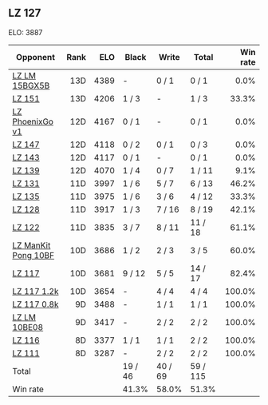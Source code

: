 ## LZ 127 ##

ELO: 3887

Opponent | Rank | ELO | Black | Write | Total | Win rate
---------|-----:|----:|-------|-------|-------|-------:
[LZ LM 15BGX5B](LZ%20LM%2015BGX5B.md) | 13D | 4389 | - | 0 / 1 | 0 / 1 | 0.0%
[LZ 151](LZ%20151.md) | 13D | 4206 | 1 / 3 | - | 1 / 3 | 33.3%
[LZ PhoenixGo v1](LZ%20PhoenixGo%20v1.md) | 12D | 4167 | 0 / 1 | - | 0 / 1 | 0.0%
[LZ 147](LZ%20147.md) | 12D | 4118 | 0 / 2 | 0 / 1 | 0 / 3 | 0.0%
[LZ 143](LZ%20143.md) | 12D | 4117 | 0 / 1 | - | 0 / 1 | 0.0%
[LZ 139](LZ%20139.md) | 12D | 4070 | 1 / 4 | 0 / 7 | 1 / 11 | 9.1%
[LZ 131](LZ%20131.md) | 11D | 3997 | 1 / 6 | 5 / 7 | 6 / 13 | 46.2%
[LZ 135](LZ%20135.md) | 11D | 3975 | 1 / 6 | 3 / 6 | 4 / 12 | 33.3%
[LZ 128](LZ%20128.md) | 11D | 3917 | 1 / 3 | 7 / 16 | 8 / 19 | 42.1%
[LZ 122](LZ%20122.md) | 11D | 3835 | 3 / 7 | 8 / 11 | 11 / 18 | 61.1%
[LZ ManKit Pong 10BF](LZ%20ManKit%20Pong%2010BF.md) | 10D | 3686 | 1 / 2 | 2 / 3 | 3 / 5 | 60.0%
[LZ 117](LZ%20117.md) | 10D | 3681 | 9 / 12 | 5 / 5 | 14 / 17 | 82.4%
[LZ 117 1.2k](LZ%20117%201.2k.md) | 10D | 3654 | - | 4 / 4 | 4 / 4 | 100.0%
[LZ 117 0.8k](LZ%20117%200.8k.md) | 9D | 3488 | - | 1 / 1 | 1 / 1 | 100.0%
[LZ LM 10BE08](LZ%20LM%2010BE08.md) | 9D | 3417 | - | 2 / 2 | 2 / 2 | 100.0%
[LZ 116](LZ%20116.md) | 8D | 3377 | 1 / 1 | 1 / 1 | 2 / 2 | 100.0%
[LZ 111](LZ%20111.md) | 8D | 3287 | - | 2 / 2 | 2 / 2 | 100.0%
Total | | | 19 / 46 | 40 / 69 | 59 / 115 | 
Win rate| | | 41.3% | 58.0% | 51.3% | 
